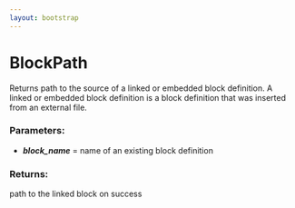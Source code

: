 ```yaml
---
layout: bootstrap
---
```


# BlockPath

Returns path to the source of a linked or embedded block definition.
        A linked or embedded block definition is a block definition that was
        inserted from an external file.
          

### Parameters:

- ***block_name*** = name of an existing block definition
        

### Returns:


path to the linked block on success
        


